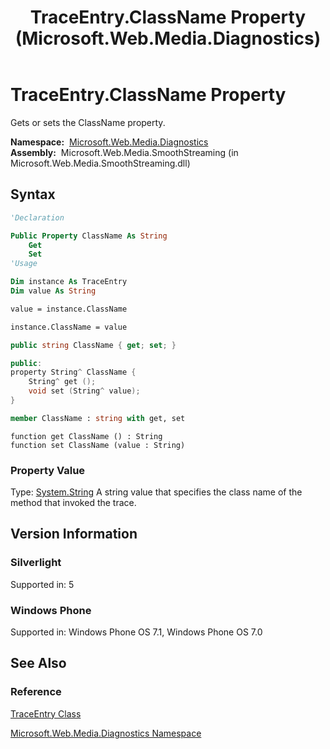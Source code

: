 ﻿---
title: TraceEntry.ClassName Property (Microsoft.Web.Media.Diagnostics)
TOCTitle: ClassName Property
ms:assetid: P:Microsoft.Web.Media.Diagnostics.TraceEntry.ClassName
ms:mtpsurl: https://msdn.microsoft.com/en-us/library/microsoft.web.media.diagnostics.traceentry.classname(v=VS.95)
ms:contentKeyID: 46307727
ms.date: 05/31/2012
mtps_version: v=VS.95
f1_keywords:
- Microsoft.Web.Media.Diagnostics.TraceEntry.ClassName
- Microsoft.Web.Media.Diagnostics.TraceEntry.get_ClassName
- Microsoft.Web.Media.Diagnostics.TraceEntry.set_ClassName
dev_langs:
- csharp
- jscript
- vb
- FSharp
- cpp
api_location:
- Microsoft.Web.Media.SmoothStreaming.dll
api_name:
- Microsoft.Web.Media.Diagnostics.TraceEntry.ClassName
- Microsoft.Web.Media.Diagnostics.TraceEntry.get_ClassName
- Microsoft.Web.Media.Diagnostics.TraceEntry.set_ClassName
api_type:
- Managed
topic_type:
- apiref
- kbSyntax
product_family_name: VS
ROBOTS: INDEX,FOLLOW
---

# TraceEntry.ClassName Property

Gets or sets the ClassName property.

**Namespace:**  [Microsoft.Web.Media.Diagnostics](microsoft-web-media-diagnostics-namespace_1.md)  
**Assembly:**  Microsoft.Web.Media.SmoothStreaming (in Microsoft.Web.Media.SmoothStreaming.dll)

## Syntax

```vb
'Declaration

Public Property ClassName As String
    Get
    Set
'Usage

Dim instance As TraceEntry
Dim value As String

value = instance.ClassName

instance.ClassName = value
```

```csharp
public string ClassName { get; set; }
```

```cpp
public:
property String^ ClassName {
    String^ get ();
    void set (String^ value);
}
```

``` fsharp
member ClassName : string with get, set
```

```jscript
function get ClassName () : String
function set ClassName (value : String)
```

### Property Value

Type: [System.String](https://msdn.microsoft.com/library/s1wwdcbf\(v=vs.95\))  
A string value that specifies the class name of the method that invoked the trace.

## Version Information

### Silverlight

Supported in: 5  

### Windows Phone

Supported in: Windows Phone OS 7.1, Windows Phone OS 7.0  

## See Also

### Reference

[TraceEntry Class](traceentry-class-microsoft-web-media-diagnostics_1.md)

[Microsoft.Web.Media.Diagnostics Namespace](microsoft-web-media-diagnostics-namespace_1.md)


